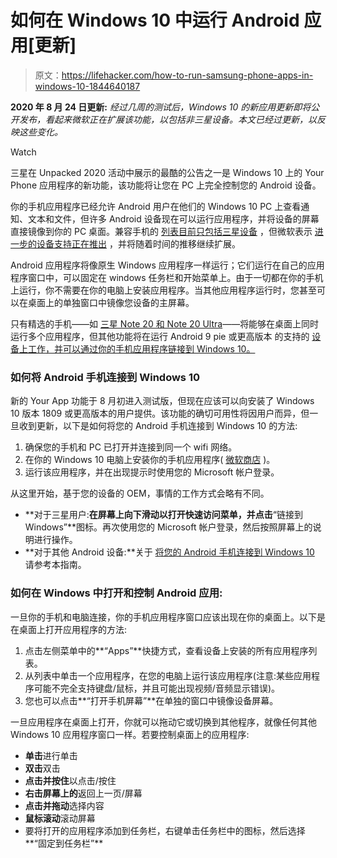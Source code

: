 # 如何在 Windows 10 中运行 Android 应用[更新]

> 原文：<https://lifehacker.com/how-to-run-samsung-phone-apps-in-windows-10-1844640187>

**2020 年 8 月 24 日更新:** *经过几周的测试后，Windows 10 的新应用更新即将公开发布，看起来微软正在扩展该功能，以包括非三星设备。本文已经过更新，以反映这些变化。*

Watch

三星在 Unpacked 2020 活动中展示的最酷的公告之一是 Windows 10 上的 Your Phone 应用程序的新功能，该功能将让您在 PC 上完全控制您的 Android 设备。

你的手机应用程序已经允许 Android 用户在他们的 Windows 10 PC 上查看通知、文本和文件，但许多 Android 设备现在可以运行应用程序，并将设备的屏幕直接镜像到你的 PC 桌面。兼容手机的 [列表目前只包括三星设备](https://support.microsoft.com/en-us/help/4551890/supported-devices-for-your-phone-experiences) ，但微软表示 [进一步的设备支持正在推出](https://www.zdnet.com/article/use-your-android-apps-on-windows-10-microsofts-your-phone-update-rolls-out-to-all) ，并将随着时间的推移继续扩展。

Android 应用程序将像原生 Windows 应用程序一样运行；它们运行在自己的应用程序窗口中，可以固定在 windows 任务栏和开始菜单上。由于一切都在你的手机上运行，你不需要在你的电脑上安装应用程序。当其他应用程序运行时，您甚至可以在桌面上的单独窗口中镜像您设备的主屏幕。

只有精选的手机——如 [三星 Note 20 和 Note 20 Ultra](https://lifehacker.com/the-best-buy-one-get-one-deals-for-the-samsung-galaxy-1844623741)——将能够在桌面上同时运行多个应用程序，但其他功能将在运行 Android 9 pie 或更高版本 的支持的 [设备上工作，并可以通过你的手机应用程序链接到 Windows 10。](https://support.microsoft.com/en-us/help/4551890/supported-devices-for-your-phone-experiences)

### **如何将 Android 手机连接到 Windows 10**

新的 Your App 功能于 8 月初进入测试版，但现在应该可以向安装了 Windows 10 版本 1809 或更高版本的用户提供。该功能的确切可用性将因用户而异，但一旦收到更新，以下是如何将您的 Android 手机连接到 Windows 10 的方法:

1.  确保您的手机和 PC 已打开并连接到同一个 wifi 网络。
2.  在你的 Windows 10 电脑上安装你的手机应用程序( [微软商店](https://www.microsoft.com/en-us/p/your-phone/9nmpj99vjbwv) )。
3.  运行该应用程序，并在出现提示时使用您的 Microsoft 帐户登录。

从这里开始，基于您的设备的 OEM，事情的工作方式会略有不同。

*   **对于三星用户:**在屏幕上向下滑动以打开快速访问菜单，并点击**“链接到 Windows”**图标。再次使用您的 Microsoft 帐户登录，然后按照屏幕上的说明进行操作。
*   **对于其他 Android 设备:**关于 [将您的 Android 手机连接到 Windows 10](https://lifehacker.com/how-to-get-android-notifications-on-your-windows-pc-1836078297) 请参考本指南。

### **如何在 Windows 中打开和控制 Android 应用:**

一旦你的手机和电脑连接，你的手机应用程序窗口应该出现在你的桌面上。以下是在桌面上打开应用程序的方法:

1.  点击左侧菜单中的**“Apps”**快捷方式，查看设备上安装的所有应用程序列表。
2.  从列表中单击一个应用程序，在您的电脑上运行该应用程序(注意:某些应用程序可能不完全支持键盘/鼠标，并且可能出现视频/音频显示错误)。
3.  您也可以点击**“打开手机屏幕”**在单独的窗口中镜像设备屏幕。

一旦应用程序在桌面上打开，你就可以拖动它或切换到其他程序，就像任何其他 Windows 10 应用程序窗口一样。若要控制桌面上的应用程序:

*   **单击**进行单击
*   **双击**双击
*   **点击并按住**以点击/按住
*   **右击屏幕上的**返回上一页/屏幕
*   **点击并拖动**选择内容
*   **鼠标滚动**滚动屏幕
*   要将打开的应用程序添加到任务栏，右键单击任务栏中的图标，然后选择**“固定到任务栏”**
